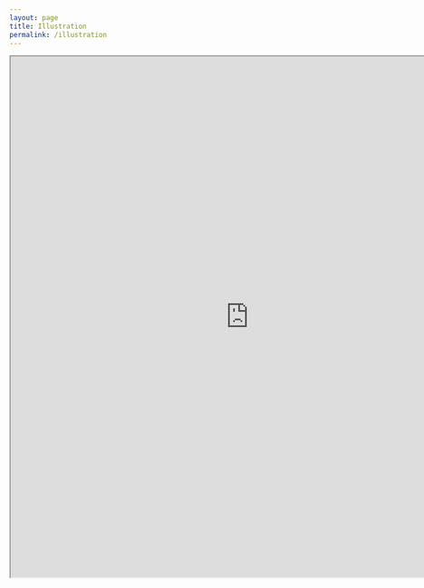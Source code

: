 ```yaml
---
layout: page
title: Illustration
permalink: /illustration
---
```

<center><iframe height="920px" width="840px" src="https://lwflouisa.github.io/Portfolio/Gallery"></center>
